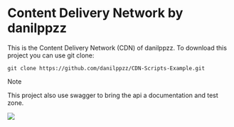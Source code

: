 # Content Delivery Network by danilppzz

This is the Content Delivery Network (CDN) of danilppzz.
To download this project you can use git clone:

```git
git clone https://github.com/danilppzz/CDN-Scripts-Example.git
```

> [!NOTE]
> This project also use swagger to bring the api a documentation and test zone.

<img src="https://raw.githubusercontent.com/danilppzz/soizx/main/Screenshot%202023-12-27%20004018.png">
